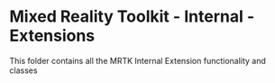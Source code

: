 # Mixed Reality Toolkit - Internal - Extensions

This folder contains all the MRTK Internal Extension functionality and classes
